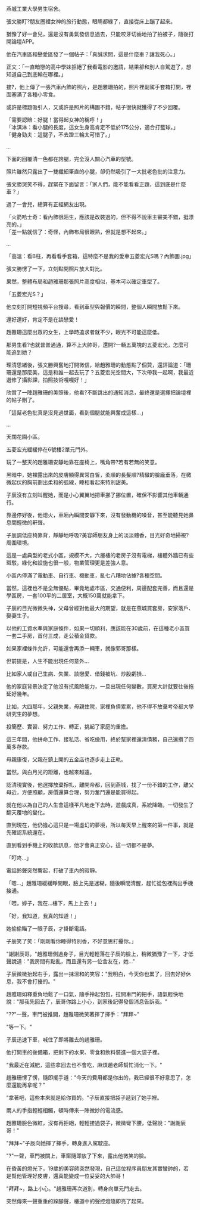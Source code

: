 燕城工業大學男生宿舍。  

張文勝盯?朋友圈裡女神的旅行動態，眼睛都綠了，直接從床上蹦了起來。  

猶豫了好一會兒，還是沒有勇氣發信息過去，只能咬牙切齒地拍了拍被子，隨後打開論壇APP。  

他在汽車區和戀愛區發了一個帖子：「真誠求問，這是什麼車？讓我死心。」  

正文：「一直暗戀的高中學妹拒絕了我看電影的邀請，結果卻和別人自駕遊了，想知道自己到底輸在哪裡。」  

接?，他上傳了一張汽車內飾的照片，是趙雅珊拍的，照片裡副駕手套箱打開，裡面塞滿了各種小零食。  

或許是標題吸引人，又或許是照片的構圖不錯，帖子很快就獲得了不少回覆。  

「需要認賠：好腿！當得起女神的稱呼！」  
「冰淇淋：看小腿的長度，這女生身高肯定不低於175公分，適合打籃球。」  
「健身勁夫：這腿子，不去蹬三輪太可惜了。」  

...  

下面的回覆清一色都在誇腿，完全沒人關心汽車的型號。  

照片雖然只露出了一雙纖細筆直的小腿，卻仍然吸引了一大批老色批的注意力。  

張文勝哭笑不得，趕緊在下面留言：「家人們，能不能看看正題，這到底是什麼車？」  

過了一會兒，總算有正經網友出現。  

「火箭哈士奇：看內飾很陌生，應該是改裝過的，但不得不說車主審美不錯，挺漂亮的。」  
「差一點就信了：奇怪，內飾布局很眼熟，但就是想不起來。」  

...  

「高溫：看B柱，再看看手套箱，這特麼不是我的愛車五菱宏光S嗎？內飾圖.jpg」  

張文勝愣了一下，立刻點開照片放大對比。  

果然，整體布局和趙雅珊那張照片高度相似，基本可以確定車型了。  

「五菱宏光S？」  

他立刻打開短視頻平台搜尋，看到車型與報價的瞬間，整個人瞬間放鬆下來。  

還好還好，肯定不是在談戀愛！  

趙雅珊這麼出眾的女生，上學時追求者就不少，眼光不可能這麼低。  

那男生看?也就普普通通，算不上大帥哥，還開?一輛五萬塊的五菱宏光，怎麼可能追到她？  

理清思緒後，張文勝興奮地打開微信，給趙雅珊的動態點了個贊，還評論道：「珊珊還是那麼美，這是和誰一起去玩了？五菱宏光空間大，下次帶我一起啊，我最近選修了攝影課，拍照技術嘎嘎好！」  

欣賞了一陣趙雅珊的美照後，他看?不斷跳出的通知消息，最終還是選擇把論壇裡的帖子刪了。  

「這幫老色批真是沒見過世面，看到個腿就能興奮成這樣...」  

...  

天闊花園小區。  

五菱宏光緩緩停在6號樓2單元門外。  

玩了一整天的趙雅珊安靜地靠在座椅上，嘴角帶?若有若無的笑意。  

黑暗中，她裸露出來的皮膚顯得異常白皙，柔順的長髮順?精緻的臉龐垂落，在微微起伏的胸前劃出柔和的弧線，睡相看起來特別甜美。  

子辰沒有立刻叫醒她，而是小心翼翼地把車挪了挪位置，確保不影響其他車輛通行。  

靠邊停好後，他熄火，車廂內瞬間安靜下來，沒有發動機的噪音，甚至能聽見她鼻息間輕微的鼾聲。  

子辰調低座椅靠背，靜靜地呼吸?美容師朋友身上的淡淡體香，目光好奇地掃視?周圍環境。  

這是一處典型的老式小區，規模不大，六層樓的老房子沒有電梯，樓體外牆已有些斑駁，綠化和設施也很一般，物業管理更是差強人意。  

小區內停滿了電動車、自行車、機動車，亂七八糟地佔據?各種空間。  

當然，這裡也不是全無優點，畢竟地處市區，交通便利，周邊配套完善，而且還是學區房，一套100平的二居室，大概150萬就能拿下。  

子辰的目光微微失神，父母曾經對他最大的期望，就是在燕城買套房，安家落戶、娶妻生子。  

以他的工資水準與家庭條件，如果一切順利，應該能在30歲前，在這種老小區買一套二手房，首付三成，走公積金貸款。  

如果家裡條件允許，可能還會再添一輛車，就像郭哥那樣。  

但前提是，人生不能出現任何意外...  

比如家人或自己生病、失業、談戀愛、借錢被坑、炒股虧損...  

他的家庭背景決定了他沒有抗風險能力，一旦出現任何變數，買房大計就要往後拖延好幾年。  

比如，大四那年，父親失業，母親住院，家裡負債累累，他不得不放棄考帝都大學研究生的夢想。  

投簡歷、實習、努力工作、轉正，挑起了家庭的重擔。  

這三年間，他拼命工作、接私活、省吃儉用，終於幫家裡還清債務，自己還攢了四萬多存款。  

母親康復，父親在鎮上開的五金店也逐步走上正軌。  

當然，與白月光的距離，也越來越遠。  

認清現實後，他選擇放棄掙扎，離開帝都，回到燕城，找了一份不錯的工作，離父母近，方便照顧，房價還算合理，努力奮鬥還是能買得起。  

就在他以為自己的人生會這樣平凡地走下去時，遊戲成真，系統降臨，一切發生了翻天覆地的變化。  

直到現在，他仍擔心這只是一場虛幻的夢境，所以每天早上醒來的第一件事，就是先確認系統還在。  

直到看到手機上的收款訊息，他才會真正安心，這一切都不是夢。  

「叮咚...」  

電話鈴聲突然響起，打破了車內的寂靜。  

「嗯...」趙雅珊緩緩睜開眼，臉上先是迷糊，隨後瞬間清醒，趕忙從包裡掏出手機接通。  

「喂，婷子，我在...樓下，馬上上去！」  

「好，我知道，我真的知道！」  

她偷偷瞄了一眼子辰，才掛斷電話。  

子辰笑了笑：「剛剛看你睡得特別香，不好意思打擾你。」  

"謝謝辰哥。"趙雅珊側過身子，目光輕輕落在子辰的臉上，稍微猶豫了一下，才低聲說道："我房間有點亂，而且還有另一位舍友在，她..."

子辰微微抬起右手，露出一抹溫和的笑容："我明白，今天你也累了，回去好好休息，我不會打擾的。"

趙雅珊如釋重負地鬆了一口氣，隨手拎起包包，拉開車門的把手，語氣輕快地說："那我先回去了，辰哥你路上小心，到家後記得發個消息告訴我。"

"??"一聲，車門被推開，趙雅珊微笑著揮了揮手："拜拜~"

"等一下。"

子辰迅速下車，喊住了即將離去的趙雅珊。

他打開車的後備箱，把剩下的水果、零食和飲料裝進一個大袋子裡。

"我最近在減肥，這些拿回去也不會吃，麻煩趙老師幫忙消化一下。"

趙雅珊愣了愣，隨即擺手道："今天的費用都是你出的，我已經很不好意思了，怎麼還能再拿呢？"

"拿著吧，這些本來就是給你買的。"子辰直接把袋子遞到了她手裡。

兩人的手指輕輕相觸，頓時傳來一陣微妙的電流感。

趙雅珊臉色微紅，沒有再拒絕，輕輕接過袋子，微微彎下腰，低聲說："謝謝辰哥！"

"拜拜~"子辰向她揮了揮手，轉身進入駕駛座。

"?"一聲，車門被關上，車窗隨即放了下來，露出他微笑的臉。

在昏黃的燈光下，19歲的美容師突然發現，自己這位程序員朋友其實蠻帥的，若是幫他管理好皮膚，還真能變成一位妥妥的大帥哥！

"拜拜~，路上小心。"趙雅珊再次道別，轉身向單元門走去。

突然傳來一聲重重的跺腳聲，樓道中的聲控燈隨即亮了起來。
